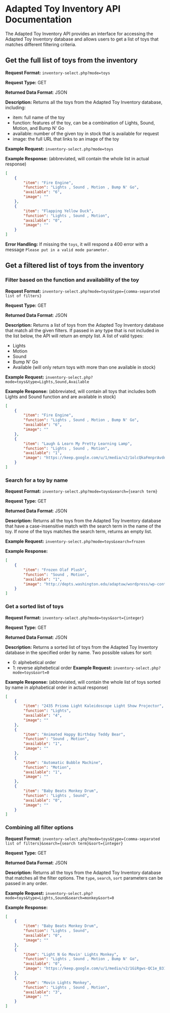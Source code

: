 # Adapted Toy Inventory API Documentation
The Adapted Toy Inventory API provides an interface for accessing the Adapted Toy
Inventory database and allows users to get a list of toys that matches different
filtering criteria.

## Get the full list of toys from the inventory
**Request Format:** `inventory-select.php?mode=toys`

**Request Type:** GET

**Returned Data Format**: JSON

**Description:** Returns all the toys from the Adapted Toy Inventory database, including:
+ item: full name of the toy
+ function: features of the toy, can be a combination of Lights, Sound, Motion, and Bump N' Go
+ available: number of the given toy in stock that is available for request
+ image: the full URL that links to an image of the toy


**Example Request:** `inventory-select.php?mode=toys`

**Example Response:** (abbreviated, will contain the whole list in actual response)
```json
[
    {
        "item": "Fire Engine",
        "function": "Lights , Sound , Motion , Bump N' Go",
        "available": "6",
        "image": ""
    },
    {
        "item": "Flapping Yellow Duck",
        "function": "Lights , Sound , Motion",
        "available": "0",
        "image": ""
    }
]
```

**Error Handling:**
If missing the `toys`, it will respond a 400 error with a message `Please put in a valid mode parameter.`

## Get a filtered list of toys from the inventory
### Filter based on the function and availability of the toy
**Request Format:** `inventory-select.php?mode=toys&type={comma-separated list of filters}`

**Request Type:** GET

**Returned Data Format**: JSON

**Description:** Returns a list of toys from the Adapted Toy Inventory database that match all the given filters.
If passed in any type that is not included in the list below, the API will return an empty list.
A list of valid types:
+ Lights
+ Motion
+ Sound
+ Bump N' Go
+ Available (will only return toys with more than one available in stock)

**Example Request:** `inventory-select.php?mode=toys&type=Lights,Sound,Available`

**Example Response:** (abbreviated, will contain all toys that includes both Lights and Sound function and are available in stock)
```json
[
    {
        "item": "Fire Engine",
        "function": "Lights , Sound , Motion , Bump N' Go",
        "available": "6",
        "image": ""
    },
    {
        "item": "Laugh & Learn My Pretty Learning Lamp",
        "function": "Lights , Sound , Motion",
        "available": "1",
        "image": "https://keep.google.com/u/1/media/v2/1olcQkaFmnprAvdnJsjeBi0HMHXNv3Dvu1GRNWxFr0UcSfDXX9DpWaBt7RxHOxjw/1N0kezevpDoPN690EaP7LElo2XTTuswW4vRo3sxgQW0WA_Def7O-j7wvRF6-MhA?accept=image/gif,image/jpeg,image/jpg,image/png,image/webp,audio/aac&sz=1600"
    }
]
```
### Search for a toy by name

**Request Format:** `inventory-select.php?mode=toys&search={search term}`

**Request Type:** GET

**Returned Data Format**: JSON

**Description:** Returns all the toys from the Adapted Toy Inventory database that have a case-insensitive match with the search term in the name of the toy.
If none of the toys matches the search term, returns an empty list.

**Example Request:** `inventory-select.php?mode=toys&search=frozen`

**Example Response:**
```json
[
    {
        "item": "Frozen Olaf Plush",
        "function": "Sound , Motion",
        "available": "1",
        "image": "http://depts.washington.edu/adaptuw/wordpress/wp-content/uploads/2019/01/DSC_0199.jpg"
    }
]
```
### Get a sorted list of toys

**Request Format:** `inventory-select.php?mode=toys&sort={integer}`

**Request Type:** GET

**Returned Data Format**: JSON

**Description:** Returns a sorted list of toys from the Adapted Toy Inventory database in the specified order by name.
Two possible values for sort:
+ 0: alphebetical order
+ 1: reverse alphebetical order
**Example Request:** `inventory-select.php?mode=toys&sort=0`

**Example Response:** (abbreviated, will contain the whole list of toys sorted by name in alphabetical order in actual response)
```json
[
    {
        "item": "2435 Prisma Light Kaleidoscope Light Show Projector",
        "function": "Lights",
        "available": "4",
        "image": ""
    },
    {
        "item": "Animated Happy Birthday Teddy Bear",
        "function": "Sound , Motion",
        "available": "1",
        "image": ""
    },
    {
        "item": "Automatic Bubble Machine",
        "function": "Motion",
        "available": "1",
        "image": ""
    },
    {
        "item": "Baby Beats Monkey Drum",
        "function": "Lights , Sound",
        "available": "0",
        "image": ""
    }
]
```

### Combining all filter options

**Request Format:** `inventory-select.php?mode=toys&type={comma-separated list of filters}&search={search term}&sort={integer}`

**Request Type:** GET

**Returned Data Format**: JSON

**Description:** Returns all the toys from the Adapted Toy Inventory database that matches all the filter options. The `type`, `search`, `sort` parameters can be passed in any order.

**Example Request:** `inventory-select.php?mode=toys&type=Lights,Sound&search=monkey&sort=0`

**Example Response:**
```json
[
    {
        "item": "Baby Beats Monkey Drum",
        "function": "Lights , Sound",
        "available": "0",
        "image": ""
    },
    {
        "item": "Light N Go Movin' Lights Monkey",
        "function": "Lights , Sound , Motion , Bump N' Go",
        "available": "0",
        "image": "https://keep.google.com/u/1/media/v2/1GiRgws-QC1e_B31Q0TvQLcMC2c97Yrl4a_bHRE77UL1hzhHDn8qCKyi1os_Ymg/1mNLRpS_JZZukJJG7dMHAcbFiYIx0HeDJDAkXFIr-8b3_xClcMyy8RuMLAoCIKzA?accept=image/gif,image/jpeg,image/jpg,image/png,image/webp,audio/aac&sz=1600"
    },
    {
        "item": "Movin Lights Monkey",
        "function": "Lights , Sound , Motion",
        "available": "3",
        "image": ""
    }
]
```
